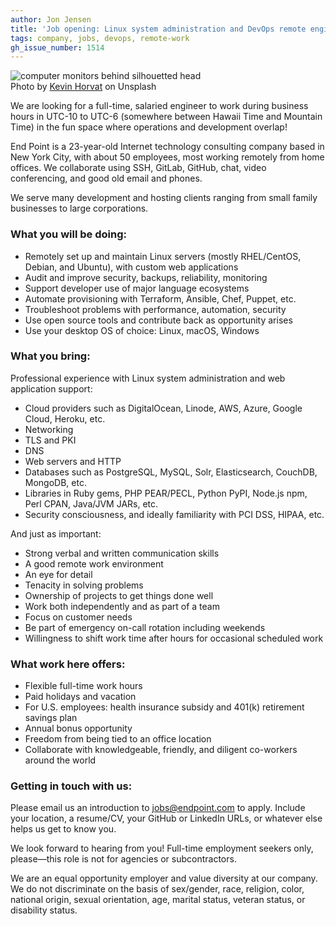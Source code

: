 ```yaml
---
author: Jon Jensen
title: 'Job opening: Linux system administration and DevOps remote engineer'
tags: company, jobs, devops, remote-work
gh_issue_number: 1514
---
```


<img src="/blog/2019/04/18/linux-sysadmin-devops-remote-job/kevin-horvat-1354011-unsplash-small.jpg" alt="computer monitors behind silhouetted head" /><br>Photo by <a href="https://unsplash.com/photos/Pyjp2zmxuLk">Kevin Horvat</a> on Unsplash

[//]: # (from https://unsplash.com/license - Unsplash grants you an irrevocable, nonexclusive, worldwide copyright license to download, copy, modify, distribute, perform, and use photos from Unsplash for free, including for commercial purposes, without permission from or attributing the photographer or Unsplash.)

We are looking for a full-​time, salaried engineer to work during business hours in UTC-10 to UTC-6 (somewhere between Hawaii Time and Mountain Time) in the fun space where operations and development overlap!

End Point is a 23-​year-old Internet technology consulting company based in New York City, with about 50 employees, most working remotely from home offices. We collaborate using SSH, GitLab, GitHub, chat, video conferencing, and good old email and phones.

We serve many development and hosting clients ranging from small family businesses to large corporations.

### What you will be doing:

- Remotely set up and maintain Linux servers (mostly RHEL/​CentOS, Debian, and Ubuntu), with custom web applications
- Audit and improve security, backups, reliability, monitoring
- Support developer use of major language ecosystems
- Automate provisioning with Terraform, Ansible, Chef, Puppet, etc.
- Troubleshoot problems with performance, automation, security
- Use open source tools and contribute back as opportunity arises
- Use your desktop OS of choice: Linux, macOS, Windows

### What you bring:

Professional experience with Linux system administration and web application support:

- Cloud providers such as DigitalOcean, Linode, AWS, Azure, Google Cloud, Heroku, etc.
- Networking
- TLS and PKI
- DNS
- Web servers and HTTP
- Databases such as PostgreSQL, MySQL, Solr, Elasticsearch, CouchDB, MongoDB, etc.
- Libraries in Ruby gems, PHP PEAR/​PECL, Python PyPI, Node.js npm, Perl CPAN, Java/​JVM JARs, etc.
- Security consciousness, and ideally familiarity with PCI DSS, HIPAA, etc.

And just as important:

- Strong verbal and written communication skills
- A good remote work environment
- An eye for detail
- Tenacity in solving problems
- Ownership of projects to get things done well
- Work both independently and as part of a team
- Focus on customer needs
- Be part of emergency on-call rotation including weekends
- Willingness to shift work time after hours for occasional scheduled work

### What work here offers:

- Flexible full-time work hours
- Paid holidays and vacation
- For U.S. employees: health insurance subsidy and 401(k) retirement savings plan
- Annual bonus opportunity
- Freedom from being tied to an office location
- Collaborate with knowledgeable, friendly, and diligent co-workers around the world

### Getting in touch with us:

Please email us an introduction to [jobs@endpoint.com](mailto:jobs@endpoint.com) to apply. Include your location, a resume/​CV, your GitHub or LinkedIn URLs, or whatever else helps us get to know you.

We look forward to hearing from you! Full-time employment seekers only, please—​this role is not for agencies or subcontractors.

We are an equal opportunity employer and value diversity at our company. We do not discriminate on the basis of sex/​gender, race, religion, color, national origin, sexual orientation, age, marital status, veteran status, or disability status.

<script type="application/ld+json">
{
  "@context" : "http://schema.org/",
  "@type" : "JobPosting",
  "title" : "Linux system administration and DevOps remote engineer",
  "description" : "<p>We are looking for a full-time, salaried engineer to work during business hours in UTC-10 to UTC-6 (somewhere between Hawaii Time and Mountain Time) in the fun space where operations and development overlap.</p> <h2>What you will be doing:</h2> <ul> <li>Remotely set up and maintain Linux servers (mostly RHEL/​CentOS, Debian, and Ubuntu), with custom web applications</li> <li>Audit and improve security, backups, reliability, monitoring</li> <li>Support developer use of major language ecosystems</li> <li>Automate provisioning with Terraform, Ansible, Chef, Puppet, etc.</li> <li>Troubleshoot problems with performance, automation, security</li> <li>Use open source tools and contribute back as opportunity arises</li> <li>Use your desktop OS of choice: Linux, macOS, Windows</li> </ul> <h2>What you bring:</h2> <ul> <li>Professional experience with Linux system administration and web application support:</li> <ul> <li>cloud providers such as DigitalOcean, Linode, AWS, Azure, Google Cloud, Heroku, etc.</li> <li>networking</li> <li>TLS and PKI</li> <li>DNS</li> <li>web servers and HTTP</li> <li>databases such as PostgreSQL, MySQL, Solr, Elasticsearch, CouchDB, MongoDB, etc.</li> <li>libraries in Ruby gems, PHP PEAR/​PECL, Python PyPI, Node.js npm, Perl CPAN, Java/​JVM JARs, etc.</li> </ul> <li>Security consciousness, ideally familiarity with PCI DSS, HIPAA, etc.</li> <li>Strong verbal and written communication skills</li> <li>A good remote work environment</li> <li>An eye for detail</li> <li>Tenacity solving problems</li> <li>Ownership of projects to get things done well</li> <li>Work both independently and as part of a team</li> <li>Focus on customer needs</li> <li>Be part of emergency on-call rotation including weekends</li> <li>Willingness to shift work time after hours for occasional scheduled work</li> </ul> <h2>We offer:</h2> <ul> <li>Flexible full-time work hours</li> <li>Paid holidays and vacation</li> <li>For U.S. employees: health insurance subsidy and 401(k) retirement savings plan</li> <li>Annual bonus opportunity</li> <li>Freedom from being tied to an office location</li> <li>Collaborate with knowledgeable, friendly, and diligent co-workers around the world</li> </ul> <h2>To apply:</h2> <p>Please email us an introduction to jobs@endpoint.com to apply. Include your location, a resume/CV, your GitHub or LinkedIn URLs, or whatever else helps us get to know you.</p><p>No agencies or subcontractors.</p>",
  "identifier": {
    "@type": "PropertyValue",
    "name": "End Point Corporation",
    "value": "devops-201904"
  },
  "datePosted" : "2019-04-18",
  "validThrough" : "2019-05-19",
  "employmentType" : ["FULL_TIME", "CONTRACTOR"],
  "hiringOrganization" : {
    "@type" : "Organization",
    "name" : "End Point Corporation",
    "sameAs" : "https://www.endpoint.com/blog/2019/04/18/linux-sysadmin-devops-remote-job",
    "logo" : "https://www.endpoint.com/images/favicon.ico"
  },
  "jobLocationType": "TELECOMMUTE",
  "applicantLocationRequirements": {
      "@type": "Country",
      "name": ["Canada", "United States", "Mexico"]
  }
}
</script>
